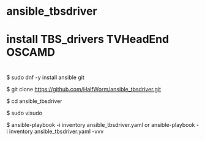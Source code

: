 # ansible_tbsdriver
# install TBS_drivers TVHeadEnd OSCAMD
#
$ sudo dnf -y install ansible git

$ git clone https://github.com/HalfWorm/ansible_tbsdriver.git

$ cd ansible_tbsdriver

$ sudo visudo

$ ansible-playbook -i inventory ansible_tbsdriver.yaml or ansible-playbook -i inventory ansible_tbsdriver.yaml -vvv
